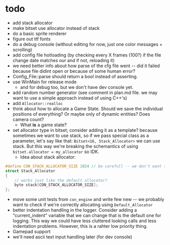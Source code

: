 # **todo**
* add stack allocator
* make bitset use allocator instead of stack
* do a basic sprite renderer
* figure out ttf fonts
* do a debug console (without editing for now, just one color messages + scrolling)
* add config file hotloading (by checking every X frames (100?) if the file change date matches our and if not, reloading it)
* we need better info about how parse of the cfg file went -- did it failed because file didint open or because of some human error?
* Config_File::parse should return a bool instead of asserting.
* use WinMain for release mode
    * and for debug too, but we don't have dev console yet.
* add random number generator (see comment in plan.md file. we may want to use a simple approach instead of using C++'s)
* add `Allocator::realloc`
* think about how to allocate a Game State. Should we save the individual positions of everything? Or maybe only of dynamic entities? Does camera count?
    * What **is** a game state?
* set allocator type in bitset; consider adding it as a template? because sometimes we want to use stack, so if we pass special class as a parameter, let's say like that: `Bitset<16, Stack_Allocator>` we can use stack. But this way we're breaking the schemantics of using `bitset.allocator = my_allocator` so IDK.
    * Idea about stack allocator: 
```cpp
#define CON_STACK_ALLOCATOR_SIZE 1024 // be carefull -- we don't want stack overflow
struct Stack_Allocator
{
    // works just like the default allocator?
    byte stack[CON_STACK_ALLOCATOR_SIZE];
};
```
* move some unit tests from `con_engine` and write few new -- we probably want to check if we're correctly allocating using `Default_Allocator` 
* better indentation handling in the logger. Consider adding a "current_indent" variable that we can change that is the default one for logging. This
    way we could have less cluttered looking calls and less indentation problems. However, this is a rahter low priority thing.
* Gamepad support
* we'll need ascii text input handling later (for dev console)